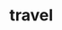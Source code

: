 # travel
<html>
	<head>
		<script src="file:///C:\Users\gurusangamaprasad.S\Documents\jquery-1.12.4.js"></script>
		<script>
			$(document).ready(function(){
			$('#imply :checkbox').click(function() {
			var $this = $(this);
      
			if ($this.is(':checked')) {
			$(".tbh").css("visibility","visible");
			} else {
        
			}
			})
			$("#sub").click(function(){
			$(".tbv").slideUp("slow");
			$("#shown").css("visibility","visible");
			})
			$("#gb").click(function(){
			$(".tbv").show();
			$("#shown").css("visibility","hidden");
			})
			});
			
		</script>
		<style>
		.Wrapper
		{
		max-width:1000px;
		}
		
		header
		{
		text-align:center;
		padding:15px;
		-webkit-box-shadow: 2px 5px 5px 0px rgba(230, 205, 230, 1);
		margin-bottom:20px;
		background-color:#1C2833;
		-webkit-border-radius:10px;
		
		width:100%;
		}
		.tbv
		{
		
		}
			h1,h3
			{
				font-family:Tahoma;
			}
			.tbh
			{
			visibility:hidden;
			}
			body
			{
			font-family:Arial;
			color:white;
			background:-webkit-linear-gradient(-180deg,#34495E,#212F3C);
			}
			input
			{
				-webkit-border-radius:10px;
			}
			input[type="button"],input[type="submit"]
			{
			background-color:black;
			color:white;
			-webkit-box-shadow: 2px 5px 5px 0px rgba(230, 205, 230, 1);
			}
			input[type="submit"]
			{
			 padding:10px;
			 margin-left:45%;
			}
			input[type="file"]
			{
			width: 0.1px;
	        height: 0.1px;
	        opacity: 0;
			overflow: hidden;
			position: absolute;
			z-index: -1;
			}
			input[type="file"] + label {
			
			font-weight: 700;
			color: white;
			background-color: black;
			display: inline-block;
			padding:3px;
			border:1px solid black;
			}

			input[type="file"]:focus + label,
			input[type="file"] + label:hover {
			background-color: ;
			}
			input[type="file"] + label {
			cursor: pointer; /* "hand" cursor */
			}
			input[type="file"] + label 
			{
			margin-right:5%;
			margin-left:3%;
			-webkit-border-radius:10px;
			-webkit-box-shadow: 2px 5px 5px 0px rgba(230, 205, 230, 1);
			}
			input[type="file"]+ label * {
			outline: 1px dotted #000;
			outline: -webkit-focus-ring-color auto 5px;
			-webkit-box-shadow: 2px 5px 5px 0px rgba(230, 205, 230, 1);
			margin-right:5%;
			pointer-events: none;
		}
		input[type="checkbox"] {
    display
}
input[type="checkbox"] + label {
    display:inline-block;
    width:19px;
    height:19px;
	margin:-1px 4px 0 0;
    background-image:url("http://www.clipartbest.com/cliparts/yTo/gj4/yTogj4zEc.png") ;
	cursor:pointer;
	}
	input[type="checkbox"]:checked + label {
    background:url("http://www.clker.com/cliparts/t/F/v/y/g/I/nxt-checkbox-checked-md.png") -19px top no-repeat;
}
#shown{
visibility:hidden;
}

		</style>
	</head>
	<body>
		<div id="Wrapper">
			<header>
			<h1>SPAIN CHECKLIST</h1>
			</header>
			<div id="shown">
				<h3>Your application will be submitted <h3>
				<input type="button" value="Go Back" id="gb"/>
			</div>
			<div class="tbv">
				Intended date of travel to the Schengen territory:<input type="date" required/></br></br>
				<form action="" id="imply">
				<input type="checkbox" />Between your date of application and date of travel to Spain, do you intend to travel to any other country</br>
				</form>
				<form action="">
				<div class="tbh">
				Date of travel: <input type="date" class="tbh"/></br></br>
				Name of the Country: <input type="text" class="tbh"/></br></br>
				<input type="checkbox" />Have you been informed by the VFS staff about the stipulated processing time?</br>
				</form>
				<form id="form11">
				<input type="checkbox" />Do you wish to continue with your application inspite of the stipulated processing time?</br>
				</div>
			</form>
			
			<h1>Minimum documentation for all visas categories:</h1>
			<form>
			<h3>Passport</h3>
			 <input type="checkbox" id="c1"/><label for="c1"></label>Valid at least 3 months beyond the stay in Spain with two blank pages</br>
			 <input type="checkbox" id="c1"/><label for="c1"></label>Not older 10 years when applying for a visa </br>
			 <input type="checkbox" id="c1"/><label for="c1"></label>With at least 2 blank pages </br>
			 <input type="checkbox" id="c1"/><label for="c1"></label>Photocopies of all the pages of the current and previous passport (if any). <input type="file" multiple/><label for="file">Choose a file</label><input type="button" value="Upload"/> <input type="button" value="Delete file"/></br></br></br>

			 <h3>Photographs</h3>
<input type="checkbox" id="c1"/><label for="c1"></label>Not more than 6 months old</br>
<input type="checkbox" id="c1"/><label for="c1"></label>With white background.</br>
<input type="checkbox" id="c1"/><label for="c1"></label>Size: 4.5cmx3.5 cm<input type="file" multiple/><label for="file">Choose a file</label><input type="button" value="Upload"/> <input type="button" value="Delete file"/></br></br></br>
<h3>Visa application form for Schengen Visa</h3>
<input type="checkbox" id="c1"id="c1"/><label for="c1"></label>Either filled in Blue pen or printed online.</br>
<input type="checkbox" id="c1"/><label for="c1"></label>Must bear original signatures of the applicant on page 3 (field no. 37) and page 4.</br>
<input type="checkbox" id="c1"/><label for="c1"></label>Two photocopies of the duly filled application form. <input type="file" id="file" multiple/><label for="file">Choose a file</label><label for="file">Choose a file</label><input type="button" value="Upload"/> <input type="button" value="Delete file"/></br></br></br>
<h3>Covering letter from the applicant</h3>
<input type="checkbox" id="c1"/><label for="c1"></label>Purpose of travel</br>
<input type="checkbox" id="c1"/><label for="c1"></label>Dates of travel. &nbsp  &nbsp &nbsp &nbsp &nbsp &nbsp &nbsp &nbsp<input type="file" id="file" multiple/><label for="file">Choose a file</label><input type="button" value="Upload"/> <input type="button" value="Delete file"/></br></br></br>
<h3>Travel Insurance Policy</h3>
<input type="checkbox" id="c1"/><label for="c1"></label>Issued by insurance company as per the EU guidelines.</br>
<input type="checkbox" id="c1"/><label for="c1"></label>Valid for at least 15 days from the date of return to India.</br>
<input type="checkbox" id="c1"/><label for="c1"></label>Minimum coverage of 30,000 Euros or 50,000 $</br>
<input type="checkbox" id="c1"/><label for="c1"></label>Sworn declaration for travel insurance signed by the applicant. <input type="file" id="file" multiple/><label for="file">Choose a file</label><input type="button" value="Upload"/> <input type="button" value="Delete file"/></br></br></br>
<h3>Travel itineraries</h3>
<input type="checkbox" id="c1"/><label for="c1"></label>Hotel accommodation.</br>
<input type="checkbox" id="c1"/><label for="c1"></label>Confirmed return flight tickets.<input type="file" id="file" multiple/><label for="file">Choose a file</label><input type="button" value="Upload"/> <input type="button" value="Delete file"/></br></br></br>
<h3>Proof of economic means</h3>
<input type="checkbox" id="c1"/><label for="c1"></label>Salary slips for last six months.</br>
<input type="checkbox" id="c1"/><label for="c1"></label>Personal bank statement for the last three months (either stamped on first/last page or original bank statement).</br>
<input type="checkbox" id="c1"/><label for="c1"></label>Income tax returns for last three years.</br>
<input type="checkbox" id="c1"/><label for="c1"></label>Copy of PAN card of the applicant (if available).<input type="file" id="file" multiple/><label for="file">Choose a file</label><input type="button" value="Upload"/> <input type="button" value="Delete file"/></br></br></br>
<h3>Authorization letter in favour of VFS Global.</h3>
<input type="checkbox" id="c1"/><label for="c1"></label>Signed by the applicant.<input type="file" id="file" multiple/><label for="file">Choose a file</label><input type="button" value="Upload"/> <input type="button" value="Delete file"/></br></br></br>
<h3>For business visas</h3>
<input type="checkbox" id="c1"/><label for="c1"></label>Invitation letter from the Spanish company.</br>
<input type="checkbox" id="c1"/><label for="c1"></label>Support letter from the Indian company.<input type="file" id="file" multiple/><label for="file">Choose a file</label><input type="button" value="Upload"/> <input type="button" value="Delete file"/></br></br></br>

<h3>For minor applicants</h3>
<input type="checkbox" id="c1"/><label for="c1"></label>Application form signed by both the parents</br>
<input type="checkbox" id="c1"/><label for="c1"></label>Passport copy of parents in case of minor applicants.</br>
<input type="checkbox" id="c1"/><label for="c1"></label>NOC from parents in case the minor applicant is travelling with one parent or legal guardian.</br>
<input type="checkbox" id="c1"/><label for="c1"></label>Financial documents of parents must be accompanied by photocopy of the parents’
passports. <input type="file" id="file" multiple/><label for="file">Choose a file</label><input type="button" value="Upload"/> <input type="button" value="Delete file"></br></br></br>
<h3>Documents for family Visit</h3>
<input type="checkbox" id="c1"/><label for="c1"></label>Original Invitation before Policia Nacional in case of family or friend visit. (1 photocopy)</br>
<input type="checkbox" id="c1"/><label for="c1"></label>Attested copy of the passport and the DNI or residence card of the person living in Spain. <input type="file" id="file" multiple/><input type="button" value="Upload"/> <input type="button" value="Delete file"/></br></br></br>
<h3>Documents for Students</h3>
<input type="checkbox" id="c1"/><label for="c1"></label>Invitation Letter from Spanish University /Institute- Admission Confirmation Letter.</br>
<input type="checkbox" id="c1"/><label for="c1"></label>Transactions of the fee payment.</br>
<input type="checkbox" id="c1"/><label for="c1"></label>Proof of sufficient economic means. Financial documents of parents must be accompanied</br>
by photocopy of the parent’s passports and a letter of responsibility. <input type="file" id="file" multiple/><input type="button" value="Upload"/> <input type="button" value="Delete file"/></br></br></br>
<h3>Documents for Seaman</h3>
<input type="checkbox" id="c1" /><label for="c1"></label>Original letter from the local shipping agents</br>
<input type="checkbox" id="c1"/><label for="c1"></label>Original letter from the shipping agents in Spain.</br>
<input type="checkbox" id="c1"/><label for="c1"></label>Continuous discharge book and photocopy of the same.</br>
<input type="checkbox" id="c1"/><label for="c1"></label>Flight reservations.</br>
<input type="checkbox" id="c1"/><label for="c1"></label>“Anejo II: Impreso para marinos en Transito sujetos a la obligación de visados” issued by “El
puesto fronterizo del puerto” duly filled and stamped by the competent authorities. &nbsp  &nbsp &nbsp &nbsp &nbsp &nbsp &nbsp &nbsp<input type="file" multiple/><input type="button" value="Upload"/> <input type="button" value="Delete file"/></br></br></br>
			</form>
			<p>Note: The above is not an exhaustive list of documentation. Applicant can be requested to
submit additional documents or may be called for an Interview (if required) by the Embassy. The
visa fee, according to Schengen regulations, is non-refundable. All original documents must
always be accompanied by at least one photocopy of the same.</p>
        <form>Declaration:
I <input type="text" placeholder="Name">..Passport <input type="text" placeholder="passpost number">voluntarily agrees to avail the services of
VFS Global Services Pvt. Ltd. to apply for a Schengen
Visa at the Spain Desk.
</form>
		
		<p>Note:Upload all the documents in the respective section</p>
		<input type="submit" value="SUBMIT" id="sub"/>
		</div>
		</div>
	</body>
</html>
